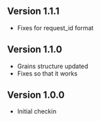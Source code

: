 ## Version 1.1.1

* Fixes for request_id format

## Version 1.1.0

* Grains structure updated
* Fixes so that it works

## Version 1.0.0

* Initial checkin


